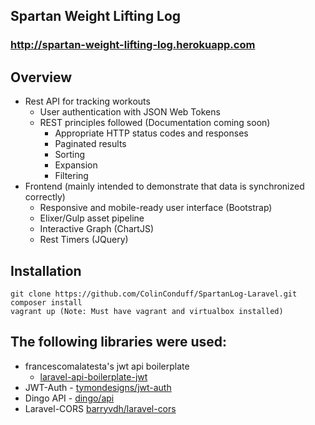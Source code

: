 ## Spartan Weight Lifting Log    
### http://spartan-weight-lifting-log.herokuapp.com

## Overview
* Rest API for tracking workouts 
    * User authentication with JSON Web Tokens
    * REST principles followed (Documentation coming soon)
        * Appropriate HTTP status codes and responses
        * Paginated results 
        * Sorting 
        * Expansion
        * Filtering 
* Frontend (mainly intended to demonstrate that data is synchronized correctly)
    * Responsive and mobile-ready user interface (Bootstrap)
    * Elixer/Gulp asset pipeline
    * Interactive Graph (ChartJS)
    * Rest Timers (JQuery)

## Installation 

    git clone https://github.com/ColinConduff/SpartanLog-Laravel.git
    composer install
    vagrant up (Note: Must have vagrant and virtualbox installed)

## The following libraries were used:
* francescomalatesta's jwt api boilerplate 
    * [laravel-api-boilerplate-jwt](https://github.com/francescomalatesta/laravel-api-boilerplate-jwt)
* JWT-Auth - [tymondesigns/jwt-auth](https://github.com/tymondesigns/jwt-auth)
* Dingo API - [dingo/api](https://github.com/dingo/api)
* Laravel-CORS [barryvdh/laravel-cors](http://github.com/barryvdh/laravel-cors)
